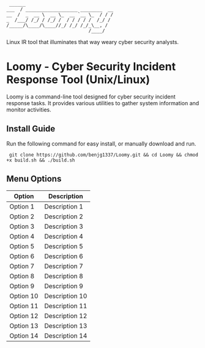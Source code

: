 ```
 ______                                 
___  / ___________________ ________  __
__  /  _  __ \  __ \_  __ `__ \_  / / /
_  /___/ /_/ / /_/ /  / / / / /  /_/ / 
/_____/\____/\____//_/ /_/ /_/_\__, /  
                              /____/   
```
Linux IR tool that illuminates that way weary cyber security analysts. 

# Loomy - Cyber Security Incident Response Tool (Unix/Linux)

Loomy is a command-line tool designed for cyber security incident response tasks. It provides various utilities to gather system information and monitor activities.

## Install Guide
Run the following command for easy install, or manually download and run.

``` git clone https://github.com/benjg1337/Loomy.git && cd Loomy && chmod +x build.sh && ./build.sh```

## Menu Options
| Option        | Description   |
| ------------- | ------------- |
| Option 1      | Description 1 |
| Option 2      | Description 2 |
| Option 3      | Description 3 |
| Option 4      | Description 4 |
| Option 5      | Description 5 |
| Option 6      | Description 6 |
| Option 7      | Description 7 |
| Option 8      | Description 8 |
| Option 9      | Description 9 |
| Option 10     | Description 10|
| Option 11     | Description 11|
| Option 12     | Description 12|
| Option 13     | Description 13|
| Option 14     | Description 14|
